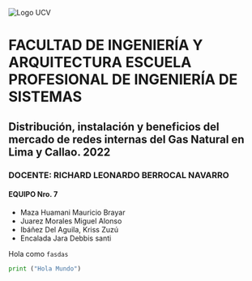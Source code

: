![Logo UCV](https://ucv.blackboard.com/branding/_1_1/loginLogo/CustomLoginLogo.png?m=k9sq4hbz)

# FACULTAD DE INGENIERÍA Y ARQUITECTURA ESCUELA PROFESIONAL DE INGENIERÍA DE SISTEMAS

## Distribución, instalación y beneficios del mercado de redes internas del Gas Natural en Lima y Callao. 2022

### DOCENTE: RICHARD LEONARDO BERROCAL NAVARRO

#### EQUIPO Nro. 7

* Maza Huamani Mauricio Brayar
* Juarez Morales Miguel Alonso
* Ibáñez Del Aguila, Kriss Zuzú
* Encalada Jara Debbis santi

Hola como `fasdas`

```python
print ("Hola Mundo")
```
